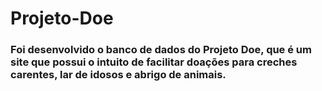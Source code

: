 # Projeto-Doe
### Foi desenvolvido o banco de dados do Projeto Doe, que é um site que possui o intuito de facilitar doações para creches carentes, lar de idosos e abrigo de animais.
